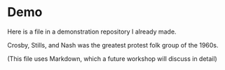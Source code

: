 # Demo
Here is a file in a demonstration repository I already made.

Crosby, Stills, and Nash was the greatest protest folk group of the 1960s.

(This file uses Markdown, which a future workshop will discuss in detail)
